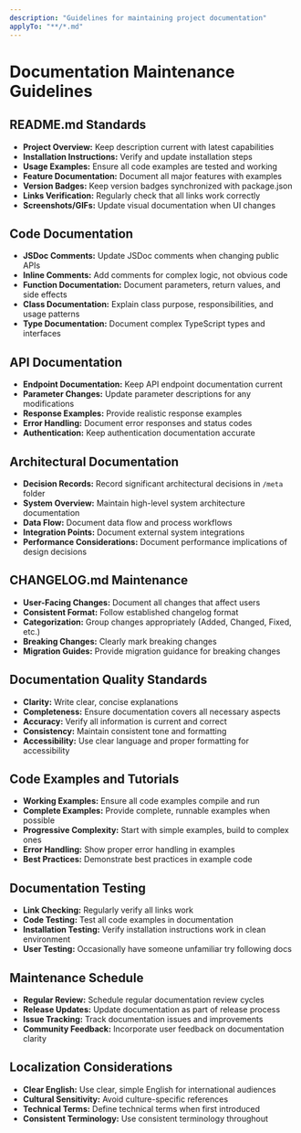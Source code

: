 ```yaml
---
description: "Guidelines for maintaining project documentation"
applyTo: "**/*.md"
---
```


# Documentation Maintenance Guidelines

## README.md Standards
- **Project Overview:** Keep description current with latest capabilities
- **Installation Instructions:** Verify and update installation steps
- **Usage Examples:** Ensure all code examples are tested and working
- **Feature Documentation:** Document all major features with examples
- **Version Badges:** Keep version badges synchronized with package.json
- **Links Verification:** Regularly check that all links work correctly
- **Screenshots/GIFs:** Update visual documentation when UI changes

## Code Documentation
- **JSDoc Comments:** Update JSDoc comments when changing public APIs
- **Inline Comments:** Add comments for complex logic, not obvious code
- **Function Documentation:** Document parameters, return values, and side effects
- **Class Documentation:** Explain class purpose, responsibilities, and usage patterns
- **Type Documentation:** Document complex TypeScript types and interfaces

## API Documentation
- **Endpoint Documentation:** Keep API endpoint documentation current
- **Parameter Changes:** Update parameter descriptions for any modifications
- **Response Examples:** Provide realistic response examples
- **Error Handling:** Document error responses and status codes
- **Authentication:** Keep authentication documentation accurate

## Architectural Documentation
- **Decision Records:** Record significant architectural decisions in `/meta` folder
- **System Overview:** Maintain high-level system architecture documentation
- **Data Flow:** Document data flow and process workflows
- **Integration Points:** Document external system integrations
- **Performance Considerations:** Document performance implications of design decisions

## CHANGELOG.md Maintenance
- **User-Facing Changes:** Document all changes that affect users
- **Consistent Format:** Follow established changelog format
- **Categorization:** Group changes appropriately (Added, Changed, Fixed, etc.)
- **Breaking Changes:** Clearly mark breaking changes
- **Migration Guides:** Provide migration guidance for breaking changes

## Documentation Quality Standards
- **Clarity:** Write clear, concise explanations
- **Completeness:** Ensure documentation covers all necessary aspects
- **Accuracy:** Verify all information is current and correct
- **Consistency:** Maintain consistent tone and formatting
- **Accessibility:** Use clear language and proper formatting for accessibility

## Code Examples and Tutorials
- **Working Examples:** Ensure all code examples compile and run
- **Complete Examples:** Provide complete, runnable examples when possible
- **Progressive Complexity:** Start with simple examples, build to complex ones
- **Error Handling:** Show proper error handling in examples
- **Best Practices:** Demonstrate best practices in example code

## Documentation Testing
- **Link Checking:** Regularly verify all links work
- **Code Testing:** Test all code examples in documentation
- **Installation Testing:** Verify installation instructions work in clean environment
- **User Testing:** Occasionally have someone unfamiliar try following docs

## Maintenance Schedule
- **Regular Review:** Schedule regular documentation review cycles
- **Release Updates:** Update documentation as part of release process
- **Issue Tracking:** Track documentation issues and improvements
- **Community Feedback:** Incorporate user feedback on documentation clarity

## Localization Considerations
- **Clear English:** Use clear, simple English for international audiences
- **Cultural Sensitivity:** Avoid culture-specific references
- **Technical Terms:** Define technical terms when first introduced
- **Consistent Terminology:** Use consistent terminology throughout
